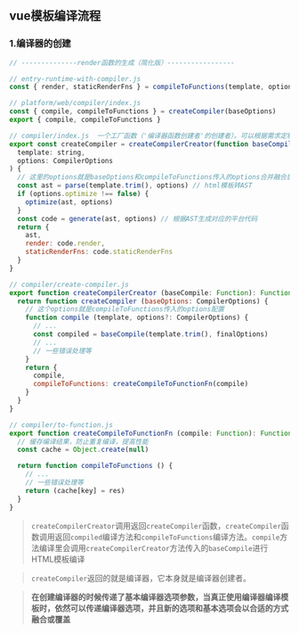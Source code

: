 ## vue模板编译流程
### 1.编译器的创建
```js
// --------------render函数的生成（简化版）-----------------

// entry-runtime-with-compiler.js
const { render, staticRenderFns } = compileToFunctions(template, option, vm)

// platform/web/compiler/index.js
const { compile, compileToFunctions } = createCompiler(baseOptions)
export { compile, compileToFunctions }

// compiler/index.js  一个工厂函数（'编译器函数创建者'的创建者）。可以根据需求定制生成不同平台的代码
export const createCompiler = createCompilerCreator(function baseCompile (
  template: string,
  options: CompilerOptions
) {
  // 这里的options就是baseOptions和compileToFunctions传入的options合并融合后的finalOptions
  const ast = parse(template.trim(), options) // html模板转AST
  if (options.optimize !== false) {
    optimize(ast, options)
  }
  const code = generate(ast, options) // 根据AST生成对应的平台代码
  return {
    ast,
    render: code.render,
    staticRenderFns: code.staticRenderFns
  }
}

// compiler/create-compiler.js
export function createCompilerCreator (baseCompile: Function): Function {
  return function createCompiler (baseOptions: CompilerOptions) {
    // 这个options就是compileToFunctions传入的options配置
    function compile (template, options?: CompilerOptions) {
      // ...
      const compiled = baseCompile(template.trim(), finalOptions)
      // ...
      // 一些错误处理等
    }
    return {
      compile,
      compileToFunctions: createCompileToFunctionFn(compile)
    }
  }
}

// compiler/to-function.js
export function createCompileToFunctionFn (compile: Function): Function {
  // 缓存编译结果，防止重复编译，提高性能
  const cache = Object.create(null)

  return function compileToFunctions () {
    // ...
    // 一些错误处理等
    return (cache[key] = res)
  }
}
```
>`createCompilerCreator`调用返回`createCompiler`函数，`createCompiler`函数调用返回`compiled`编译方法和`compileToFunctions`编译方法。`compile`方法编译里会调用`createCompilerCreator`方法传入的`baseCompile`进行HTML模板编译

>`createCompiler`返回的就是编译器，它本身就是编译器创建者。

> **在创建编译器的时候传递了基本编译器选项参数，当真正使用编译器编译模板时，依然可以传递编译器选项，并且新的选项和基本选项会以合适的方式融合或覆盖**